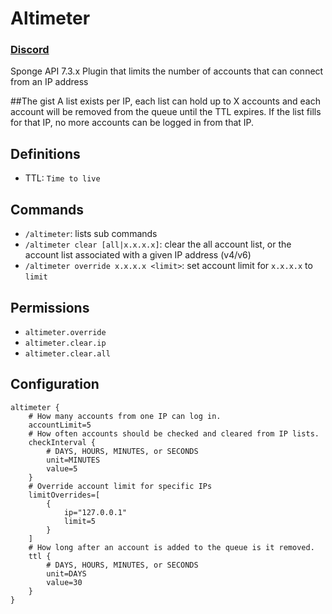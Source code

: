 # Altimeter

### [Discord](https://discord.gg/eeZbM9umBy)

Sponge API 7.3.x Plugin that limits the number of accounts that can connect from an IP address

##The gist
A list exists per IP, each list can hold up to X accounts and each account will be removed from the queue until the TTL expires.
If the list fills for that IP, no more accounts can be logged in from that IP.

## Definitions
* TTL: `Time to live`

## Commands
* `/altimeter`: lists sub commands
* `/altimeter clear [all|x.x.x.x]`: clear the all account list, or the account list associated with a given IP address (v4/v6)
* `/altimeter override x.x.x.x <limit>`: set account limit for `x.x.x.x` to `limit`

## Permissions
* `altimeter.override`
* `altimeter.clear.ip`
* `altimeter.clear.all`

## Configuration
```
altimeter {
    # How many accounts from one IP can log in.
    accountLimit=5
    # How often accounts should be checked and cleared from IP lists.
    checkInterval {
        # DAYS, HOURS, MINUTES, or SECONDS
        unit=MINUTES
        value=5
    }
    # Override account limit for specific IPs
    limitOverrides=[
        {
            ip="127.0.0.1"
            limit=5
        }
    ]
    # How long after an account is added to the queue is it removed.
    ttl {
        # DAYS, HOURS, MINUTES, or SECONDS
        unit=DAYS
        value=30
    }
}
```